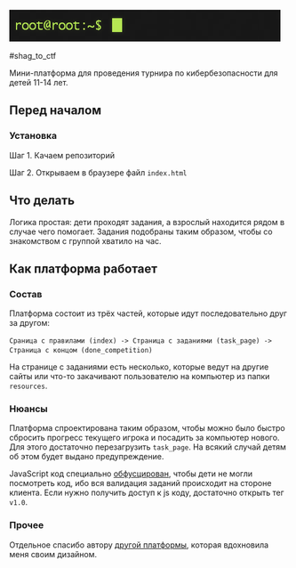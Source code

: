 ![shag_ctf](_static/ctf_logo.gif)

#shag_to_ctf

Мини-платформа для проведения турнира по кибербезопасности для детей 11-14 лет.

## Перед началом

### Установка

Шаг 1. Качаем репозиторий

Шаг 2. Открываем в браузере файл `index.html`

## Что делать

Логика простая: дети проходят задания, а взрослый находится рядом в случае чего помогает. 
Задания подобраны таким образом, чтобы со знакомством с группой хватило на час.

## Как платформа работает

### Состав

Платформа состоит из трёх частей, которые идут последовательно друг за другом:

`Сраница с правилами (index) -> Страница с заданиями (task_page) -> Страница с концом (done_competition)`

На странице с заданиями есть несколько, которые ведут на другие сайты или что-то закачивают пользователю на компьютер из папки `resources`.

### Нюансы

Платформа спроектирована таким образом, чтобы можно было быстро сбросить прогресс текущего игрока и посадить за компьютер нового. 
Для этого достаточно перезагрузить `task_page`. На всякий случай детям об этом будет выдано предупреждение.

JavaScript код специально [обфусцирован](https://www.obfuscator.io/), чтобы дети не могли посмотреть код, ибо вся валидация 
заданий происходит на стороне клиента. Если нужно получить доступ к js коду, достаточно открыть тег `v1.0`. 

### Прочее

Отдельное спасибо автору [другой платформы](https://github.com/IPvFletch/KiddoCTF), которая вдохновила меня своим дизайном.